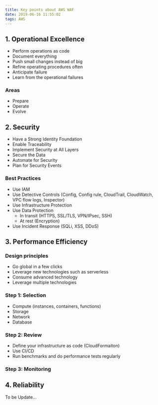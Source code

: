 ```yaml
---
title: Key points about AWS WAF
date: 2019-06-16 11:55:02
tags: AWS
---
```


## 1. Operational Excellence
* Perform operations as code
* Document everything
* Push small changes instead of big
* Refine operating procedures often
* Anticipate failure
* Learn from the operational failures

### Areas
* Prepare
* Operate
* Evolve

## 2. Security
* Have a Strong Identity Foundation
* Enable Traceability
* Implement Security at All Layers
* Secure the Data
* Automate for Security
* Plan for Security Events

### Best Practices
* Use IAM
* Use Detective Controls (Config, Config rule, CloudTrail, CloudWatch, VPC flow logs, Inspector)
* Use Infrastructure Protection
* Use Data Protection
    * In transit (HTTPS, SSL/TLS, VPN/IPsec, SSH)
    * At rest (Encryption)
* Use Incident Response (SQLi, XSS, DDoS)

## 3. Performance Efficiency

### Design principles
* Go global in a few clicks
* Leverage new technologies such as serverless
* Consume advanced technology
* Leverage multiple technologies

### Step 1: Selection
* Compute (instances, containers, functions)
* Storage
* Network
* Database

### Step 2: Review
* Define your infrastructure as code (CloudFormaiton)
* Use CI/CD
* Run benchmarks and do performance tests regularly

### Step 3: Monitoring

## 4. Reliability

To be Update...